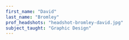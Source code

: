 ```yaml
---
first_name: "David"
last_name: "Bromley"
prof_headshots: "headshot-bromley-david.jpg"
subject_taught: "Graphic Design"
---
```

